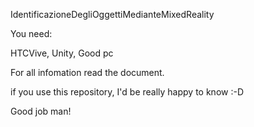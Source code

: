 IdentificazioneDegliOggettiMedianteMixedReality

You need:

HTCVive, Unity, Good pc 

For all infomation read the document.


if you use this repository, I'd be really happy to know :-D

Good job man! 
